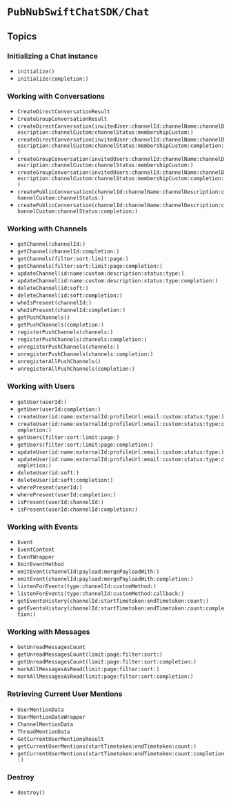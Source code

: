 # ``PubNubSwiftChatSDK/Chat``

## Topics

### Initializing a Chat instance

- ``initialize()``
- ``initialize(completion:)``

### Working with Conversations

- ``CreateDirectConversationResult``
- ``CreateGroupConversationResult``
- ``createDirectConversation(invitedUser:channelId:channelName:channelDescription:channelCustom:channelStatus:membershipCustom:)``
- ``createDirectConversation(invitedUser:channelId:channelName:channelDescription:channelCustom:channelStatus:membershipCustom:completion:)``
- ``createGroupConversation(invitedUsers:channelId:channelName:channelDescription:channelCustom:channelStatus:membershipCustom:)``
- ``createGroupConversation(invitedUsers:channelId:channelName:channelDescription:channelCustom:channelStatus:membershipCustom:completion:)``
- ``createPublicConversation(channelId:channelName:channelDescription:channelCustom:channelStatus:)``
- ``createPublicConversation(channelId:channelName:channelDescription:channelCustom:channelStatus:completion:)``

### Working with Channels

- ``getChannel(channelId:)``
- ``getChannel(channelId:completion:)``
- ``getChannels(filter:sort:limit:page:)``
- ``getChannels(filter:sort:limit:page:completion:)``
- ``updateChannel(id:name:custom:description:status:type:)``
- ``updateChannel(id:name:custom:description:status:type:completion:)``
- ``deleteChannel(id:soft:)``
- ``deleteChannel(id:soft:completion:)``
- ``whoIsPresent(channelId:)``
- ``whoIsPresent(channelId:completion:)``
- ``getPushChannels()``
- ``getPushChannels(completion:)``
- ``registerPushChannels(channels:)``
- ``registerPushChannels(channels:completion:)``
- ``unregisterPushChannels(channels:)``
- ``unregisterPushChannels(channels:completion:)``
- ``unregisterAllPushChannels()``
- ``unregisterAllPushChannels(completion:)``

### Working with Users

- ``getUser(userId:)``
- ``getUser(userId:completion:)``
- ``createUser(id:name:externalId:profileUrl:email:custom:status:type:)``
- ``createUser(id:name:externalId:profileUrl:email:custom:status:type:completion:)``
- ``getUsers(filter:sort:limit:page:)``
- ``getUsers(filter:sort:limit:page:completion:)``
- ``updateUser(id:name:externalId:profileUrl:email:custom:status:type:)``
- ``updateUser(id:name:externalId:profileUrl:email:custom:status:type:completion:)``
- ``deleteUser(id:soft:)``
- ``deleteUser(id:soft:completion:)``
- ``wherePresent(userId:)``
- ``wherePresent(userId:completion:)``
- ``isPresent(userId:channelId:)``
- ``isPresent(userId:channelId:completion:)``

### Working with Events

- ``Event``
- ``EventContent``
- ``EventWrapper``
- ``EmitEventMethod``
- ``emitEvent(channelId:payload:mergePayloadWith:)``
- ``emitEvent(channelId:payload:mergePayloadWith:completion:)``
- ``listenForEvents(type:channelId:customMethod:)``
- ``listenForEvents(type:channelId:customMethod:callback:)``
- ``getEventsHistory(channelId:startTimetoken:endTimetoken:count:)``
- ``getEventsHistory(channelId:startTimetoken:endTimetoken:count:completion:)``

### Working with Messages

- ``GetUnreadMessagesCount``
- ``getUnreadMessagesCount(limit:page:filter:sort:)``
- ``getUnreadMessagesCount(limit:page:filter:sort:completion:)``
- ``markAllMessagesAsRead(limit:page:filter:sort:)``
- ``markAllMessagesAsRead(limit:page:filter:sort:completion:)``

### Retrieving Current User Mentions

- ``UserMentionData``
- ``UserMentionDataWrapper``
- ``ChannelMentionData``
- ``ThreadMentionData``
- ``GetCurrentUserMentionsResult``
- ``getCurrentUserMentions(startTimetoken:endTimetoken:count:)``
- ``getCurrentUserMentions(startTimetoken:endTimetoken:count:completion:)``

### Destroy

- ``destroy()``
